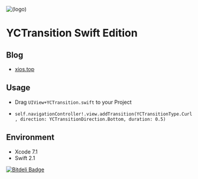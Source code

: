 ![(logo)](http://images2015.cnblogs.com/blog/627165/201512/627165-20151208150601246-154139815.jpg)
# YCTransition Swift Edition

## Blog
* [xios.top](http://xios.top/ "牛逼的iOS博客")

## Usage
* Drag `UIView+YCTransition.swift` to your Project

* `self.navigationController!.view.addTransition(YCTransitionType.Curl, direction: YCTransitionDirection.Bottom, duration: 0.5)`

## Environment
* Xcode 7.1 
* Swift 2.1



[![Bitdeli Badge](https://d2weczhvl823v0.cloudfront.net/yaochao/yctransition-swift/trend.png)](https://bitdeli.com/free "Bitdeli Badge")

